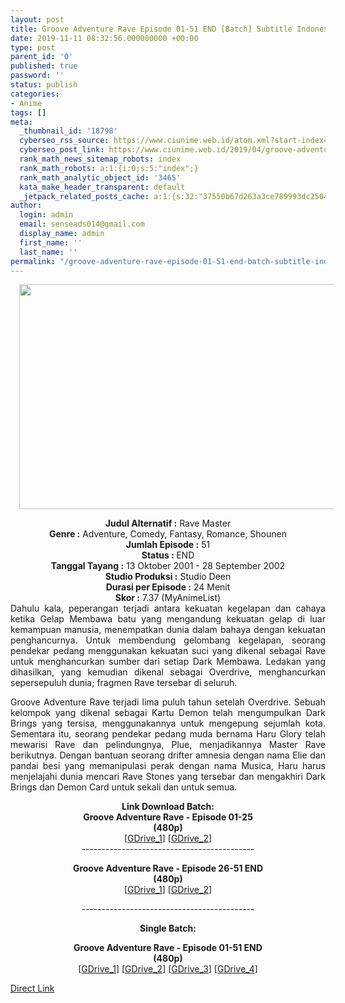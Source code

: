 ```yaml
---
layout: post
title: Groove Adventure Rave Episode 01-51 END [Batch] Subtitle Indonesia
date: 2019-11-11 08:32:56.000000000 +00:00
type: post
parent_id: '0'
published: true
password: ''
status: publish
categories:
- Anime
tags: []
meta:
  _thumbnail_id: '18798'
  cyberseo_rss_source: https://www.ciunime.web.id/atom.xml?start-index=1951&max-results=150
  cyberseo_post_link: https://www.ciunime.web.id/2019/04/groove-adventure-rave-episode-01-51-end.html
  rank_math_news_sitemap_robots: index
  rank_math_robots: a:1:{i:0;s:5:"index";}
  rank_math_analytic_object_id: '3465'
  kata_make_header_transparent: default
  _jetpack_related_posts_cache: a:1:{s:32:"37550b67d263a3ce789993dc25046c5f";a:2:{s:7:"expires";i:1652990722;s:7:"payload";a:0:{}}}
author:
  login: admin
  email: senseads014@gmail.com
  display_name: admin
  first_name: ''
  last_name: ''
permalink: "/groove-adventure-rave-episode-01-51-end-batch-subtitle-indonesia/"
---
```

<div class="separator" style="clear: both; text-align: center;"><a href="https://3.bp.blogspot.com/-64slW3cu5Gc/XL3hNso-caI/AAAAAAAAS5o/PKzFk4cm2Bsz0drJ9ddlT-LZPhdFCGhAACLcBGAs/s1600/Groove%2BAdventure%2BRave.jpg" imageanchor="1" style="margin-left: 1em; margin-right: 1em;"><img border="0" data-original-height="720" data-original-width="1280" height="360" src="{{ site.baseurl }}/assets/2019/11/Groove%2BAdventure%2BRave.jpg" width="640" /></a></div>
<p>
<div style="text-align: center;"><b>Judul</b><b><b> Alternatif</b> :</b> Rave Master</div>
<div style="text-align: center;"><b><b>Genre :</b></b> Adventure, Comedy, Fantasy, Romance, Shounen</div>
<div style="text-align: center;"><b>Jumlah Episode :</b> 51<br /><b>Status :&nbsp;</b>END<br /><b>Tanggal Tayang :</b> 13 Oktober 2001 - 28 September 2002<br /><b>Studio Produksi :</b> Studio Deen<br /><b>Durasi per Episode :</b> 24 Menit</div>
<div style="text-align: center;"><b>Skor :</b> 7.37 (MyAnimeList)</div>
<div style="text-align: center;"></div>
<div style="text-align: justify;">Dahulu kala, peperangan terjadi antara kekuatan kegelapan dan cahaya ketika Gelap Membawa batu yang mengandung kekuatan gelap di luar kemampuan manusia, menempatkan dunia dalam bahaya dengan kekuatan penghancurnya. Untuk membendung gelombang kegelapan, seorang pendekar pedang menggunakan kekuatan suci yang dikenal sebagai Rave untuk menghancurkan sumber dari setiap Dark Membawa. Ledakan yang dihasilkan, yang kemudian dikenal sebagai Overdrive, menghancurkan sepersepuluh dunia; fragmen Rave tersebar di seluruh.</p>
<p>Groove Adventure Rave terjadi lima puluh tahun setelah Overdrive. Sebuah kelompok yang dikenal sebagai Kartu Demon telah mengumpulkan Dark Brings yang tersisa, menggunakannya untuk mengepung sejumlah kota. Sementara itu, seorang pendekar pedang muda bernama Haru Glory telah mewarisi Rave dan pelindungnya, Plue, menjadikannya Master Rave berikutnya. Dengan bantuan seorang drifter amnesia dengan nama Elie dan pandai besi yang memanipulasi perak dengan nama Musica, Haru harus menjelajahi dunia mencari Rave Stones yang tersebar dan mengakhiri Dark Brings dan Demon Card untuk sekali dan untuk semua.</p></div>
<div style="text-align: justify;"></div>
<div style="text-align: justify;"></div>
<div style="text-align: center;"><b>Link Download Batch:</b></div>
<div style="text-align: center;"><b>Groove Adventure Rave - Episode 01-25</b><br /><b>(480p)</b></div>
<div style="text-align: center;">[<a href="https://drive.google.com/uc?id=1ptJjhGmN0dBMpp8RGjlWN25yLZZPsKUf" target="_blank" rel="noopener">GDrive_1</a>] [<a href="https://drive.google.com/uc?export=download&amp;id=1ku1gTVmHt7lZsJiuhEXAJYmRPznq9DFp" target="_blank" rel="noopener">GDrive_2</a>]</div>
<div style="text-align: center;">-------------------------------------------</p>
<p><b>Groove Adventure Rave - Episode 26-51 END</b><br /><b>(480p)</b><br />[<a href="https://drive.google.com/uc?id=19-04BmPNVIrXWCt3vLeY0d5PVcn8Vj1u" target="_blank" rel="noopener">GDrive_1</a>] [<a href="https://drive.google.com/uc?id=1PI8qtm44FobWdHdDU2z7ggLdDrHuxUhR" target="_blank" rel="noopener">GDrive_2</a>]</p>
<p>-------------------------------------------</p>
<p><b>Single Batch:</b></p>
<p><b>Groove Adventure Rave - Episode 01-51 END</b><br /><b>(480p)</b><br />[<a href="https://drive.google.com/uc?id=1s6tAYCC_ssESbKixgRBHIbTzI41v4Tf2" target="_blank" rel="noopener">GDrive_1</a>] [<a href="https://drive.google.com/uc?id=1szi5NetDFTKSjaYNwX9zv_e1ItR0c-rU" target="_blank" rel="noopener">GDrive_2</a>] [<a href="https://drive.google.com/uc?id=1N-QiGr1UISA6v6USNNJHH9yLEd6BtgvJ" target="_blank" rel="noopener">GDrive_3</a>] [<a href="https://drive.google.com/uc?export=download&amp;id=0B38jN3jSmP1ISGs5Uzc3dnkyR1k" target="_blank" rel="noopener">GDrive_4</a>]</div>
<link rel="stylesheet" href="https://cdnjs.cloudflare.com/ajax/libs/font-awesome/4.7.0/css/font-awesome.min.css" />
<div class="divbtn"> <a href="https://handymansurrender.com/fihup8buzv?key=94550f7ce39444073321dde3b8782f97" class="btn"><i class="fa fa-download"></i> Direct Link</a> </div>
